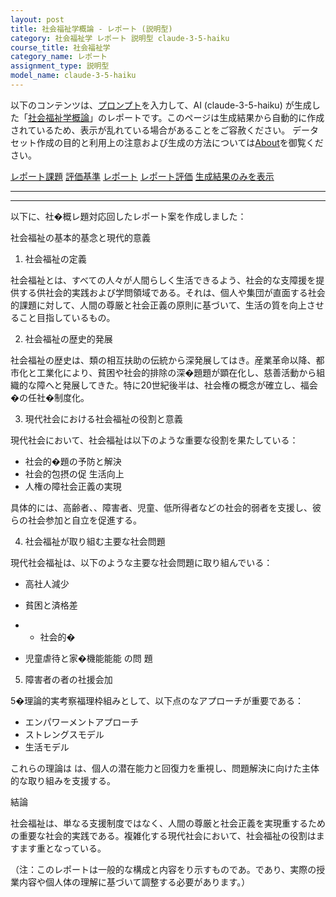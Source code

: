 ```yaml
---
layout: post
title: 社会福祉学概論 - レポート (説明型)
category: 社会福祉学 レポート 説明型 claude-3-5-haiku
course_title: 社会福祉学
category_name: レポート
assignment_type: 説明型
model_name: claude-3-5-haiku
---
```


以下のコンテンツは、[プロンプト](https://github.com/takedatoshiyuki/synthetic_assignments/tree/main/generated/社会福祉学/claude-3-5-haiku/prompt_レポート-説明型.md)を入力して、AI (claude-3-5-haiku) が生成した「[社会福祉学概論](/contents/社会福祉学/)」のレポートです。このページは生成結果から自動的に作成されているため、表示が乱れている場合があることをご容赦ください。
データセット作成の目的と利用上の注意および生成の方法については[About](/About)を御覧ください。

[レポート課題](../レポート課題-説明型)
[評価基準](../評価基準-説明型)
[レポート](../レポート-説明型)
[レポート評価](../レポート評価-説明型)
[生成結果のみを表示](https://github.com/takedatoshiyuki/synthetic_assignments/tree/main/generated/社会福祉学/claude-3-5-haiku/レポート-説明型.md)
  

***
***
  
以下に、社�概レ題対応回したレポート案を作成しました：

社会福祉の基本的基念と現代的意義

1. 社会福祉の定義

社会福祉とは、すべての人々が人間らしく生活できるよう、社会的な支障援を提供する供社会的実践および学問領域である。それは、個人や集団が直面する社会的課題に対して、人間の尊厳と社会正義の原則に基づいて、生活の質を向上させること目指しているもの。

2. 社会福祉の歴史的発展

社会福祉の歴史は、類の相互扶助の伝統から深発展してはき。産業革命以降、都市化と工業化により、貧困や社会的排除の深�題題が顕在化し、慈善活動から組織的な障へと発展してきた。特に20世紀後半は、社会権の概念が確立し、福会�の任社�制度化。

3. 現代社会における社会福祉の役割と意義

現代社会において、社会福祉は以下のような重要な役割を果たしている：

- 社会的�題の予防と解決
- 社会的包摂の促 生活向上
- 人権の障社会正義の実現

具体的には、高齢者、、障害者、児童、低所得者などの社会的弱者を支援し、彼らの社会参加と自立を促進する。

4. 社会福祉が取り組む主要な社会問題

現代社会福祉は、以下のような主要な社会問題に取り組んでいる：

- 高社人減少


- 貧困と済格差

- - 社会的�
- 児童虐待と家�機能能能
の問 題
5. 障害者の者の社援会加

5�理論的実考察福理枠組みとして、以下点のなアプローチが重要である：

- エンパワーメントアプローチ
- ストレングスモデル
- 生活モデル

これらの理論は は、個人の潜在能力と回復力を重視し、問題解決に向けた主体的な取り組みを支援する。

結論

社会福祉は、単なる支援制度ではなく、人間の尊厳と社会正義を実現重するための重要な社会的実践である。複雑化する現代社会において、社会福祉の役割はますます重となっている。

（注：このレポートは一般的な構成と内容をり示すものであ。であり、実際の授業内容や個人体の理解に基づいて調整する必要があります。）
